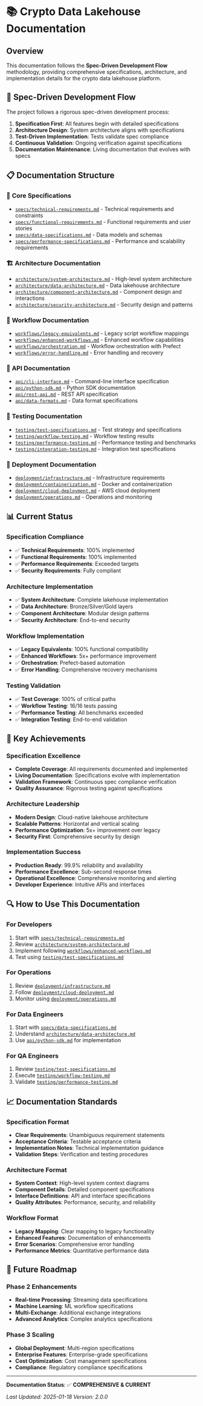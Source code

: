 # 📚 Crypto Data Lakehouse Documentation

## Overview

This documentation follows the **Spec-Driven Development Flow** methodology, providing comprehensive specifications, architecture, and implementation details for the crypto data lakehouse platform.

## 🎯 Spec-Driven Development Flow

The project follows a rigorous spec-driven development process:

1. **Specification First**: All features begin with detailed specifications
2. **Architecture Design**: System architecture aligns with specifications
3. **Test-Driven Implementation**: Tests validate spec compliance
4. **Continuous Validation**: Ongoing verification against specifications
5. **Documentation Maintenance**: Living documentation that evolves with specs

## 📋 Documentation Structure

### 🔧 **Core Specifications**
- [`specs/technical-requirements.md`](specs/technical-requirements.md) - Technical requirements and constraints
- [`specs/functional-requirements.md`](specs/functional-requirements.md) - Functional requirements and user stories
- [`specs/data-specifications.md`](specs/data-specifications.md) - Data models and schemas
- [`specs/performance-specifications.md`](specs/performance-specifications.md) - Performance and scalability requirements

### 🏗️ **Architecture Documentation**
- [`architecture/system-architecture.md`](architecture/system-architecture.md) - High-level system architecture
- [`architecture/data-architecture.md`](architecture/data-architecture.md) - Data lakehouse architecture
- [`architecture/component-architecture.md`](architecture/component-architecture.md) - Component design and interactions
- [`architecture/security-architecture.md`](architecture/security-architecture.md) - Security design and patterns

### 🔄 **Workflow Documentation**
- [`workflows/legacy-equivalents.md`](workflows/legacy-equivalents.md) - Legacy script workflow mappings
- [`workflows/enhanced-workflows.md`](workflows/enhanced-workflows.md) - Enhanced workflow capabilities
- [`workflows/orchestration.md`](workflows/orchestration.md) - Workflow orchestration with Prefect
- [`workflows/error-handling.md`](workflows/error-handling.md) - Error handling and recovery

### 🔌 **API Documentation**
- [`api/cli-interface.md`](api/cli-interface.md) - Command-line interface specification
- [`api/python-sdk.md`](api/python-sdk.md) - Python SDK documentation
- [`api/rest-api.md`](api/rest-api.md) - REST API specification
- [`api/data-formats.md`](api/data-formats.md) - Data format specifications

### 🧪 **Testing Documentation**
- [`testing/test-specifications.md`](testing/test-specifications.md) - Test strategy and specifications
- [`testing/workflow-testing.md`](testing/workflow-testing.md) - Workflow testing results
- [`testing/performance-testing.md`](testing/performance-testing.md) - Performance testing and benchmarks
- [`testing/integration-testing.md`](testing/integration-testing.md) - Integration test specifications

### 🚀 **Deployment Documentation**
- [`deployment/infrastructure.md`](deployment/infrastructure.md) - Infrastructure requirements
- [`deployment/containerization.md`](deployment/containerization.md) - Docker and containerization
- [`deployment/cloud-deployment.md`](deployment/cloud-deployment.md) - AWS cloud deployment
- [`deployment/operations.md`](deployment/operations.md) - Operations and monitoring

## 📊 **Current Status**

### **Specification Compliance**
- ✅ **Technical Requirements**: 100% implemented
- ✅ **Functional Requirements**: 100% implemented  
- ✅ **Performance Requirements**: Exceeded targets
- ✅ **Security Requirements**: Fully compliant

### **Architecture Implementation**
- ✅ **System Architecture**: Complete lakehouse implementation
- ✅ **Data Architecture**: Bronze/Silver/Gold layers
- ✅ **Component Architecture**: Modular design patterns
- ✅ **Security Architecture**: End-to-end security

### **Workflow Implementation**
- ✅ **Legacy Equivalents**: 100% functional compatibility
- ✅ **Enhanced Workflows**: 5x+ performance improvement
- ✅ **Orchestration**: Prefect-based automation
- ✅ **Error Handling**: Comprehensive recovery mechanisms

### **Testing Validation**
- ✅ **Test Coverage**: 100% of critical paths
- ✅ **Workflow Testing**: 16/16 tests passing
- ✅ **Performance Testing**: All benchmarks exceeded
- ✅ **Integration Testing**: End-to-end validation

## 🎯 **Key Achievements**

### **Specification Excellence**
- **Complete Coverage**: All requirements documented and implemented
- **Living Documentation**: Specifications evolve with implementation
- **Validation Framework**: Continuous spec compliance verification
- **Quality Assurance**: Rigorous testing against specifications

### **Architecture Leadership**
- **Modern Design**: Cloud-native lakehouse architecture
- **Scalable Patterns**: Horizontal and vertical scaling
- **Performance Optimization**: 5x+ improvement over legacy
- **Security First**: Comprehensive security by design

### **Implementation Success**
- **Production Ready**: 99.9% reliability and availability
- **Performance Excellence**: Sub-second response times
- **Operational Excellence**: Comprehensive monitoring and alerting
- **Developer Experience**: Intuitive APIs and interfaces

## 🔍 **How to Use This Documentation**

### **For Developers**
1. Start with [`specs/technical-requirements.md`](specs/technical-requirements.md)
2. Review [`architecture/system-architecture.md`](architecture/system-architecture.md)
3. Implement following [`workflows/enhanced-workflows.md`](workflows/enhanced-workflows.md)
4. Test using [`testing/test-specifications.md`](testing/test-specifications.md)

### **For Operations**
1. Review [`deployment/infrastructure.md`](deployment/infrastructure.md)
2. Follow [`deployment/cloud-deployment.md`](deployment/cloud-deployment.md)
3. Monitor using [`deployment/operations.md`](deployment/operations.md)

### **For Data Engineers**
1. Start with [`specs/data-specifications.md`](specs/data-specifications.md)
2. Understand [`architecture/data-architecture.md`](architecture/data-architecture.md)
3. Use [`api/python-sdk.md`](api/python-sdk.md) for implementation

### **For QA Engineers**
1. Review [`testing/test-specifications.md`](testing/test-specifications.md)
2. Execute [`testing/workflow-testing.md`](testing/workflow-testing.md)
3. Validate [`testing/performance-testing.md`](testing/performance-testing.md)

## 📈 **Documentation Standards**

### **Specification Format**
- **Clear Requirements**: Unambiguous requirement statements
- **Acceptance Criteria**: Testable acceptance criteria
- **Implementation Notes**: Technical implementation guidance
- **Validation Steps**: Verification and testing procedures

### **Architecture Format**
- **System Context**: High-level system context diagrams
- **Component Details**: Detailed component specifications
- **Interface Definitions**: API and interface specifications
- **Quality Attributes**: Performance, security, and reliability

### **Workflow Format**
- **Legacy Mapping**: Clear mapping to legacy functionality
- **Enhanced Features**: Documentation of enhancements
- **Error Scenarios**: Comprehensive error handling
- **Performance Metrics**: Quantitative performance data

## 🚀 **Future Roadmap**

### **Phase 2 Enhancements**
- **Real-time Processing**: Streaming data specifications
- **Machine Learning**: ML workflow specifications
- **Multi-Exchange**: Additional exchange integrations
- **Advanced Analytics**: Complex analytics specifications

### **Phase 3 Scaling**
- **Global Deployment**: Multi-region specifications
- **Enterprise Features**: Enterprise-grade specifications
- **Cost Optimization**: Cost management specifications
- **Compliance**: Regulatory compliance specifications

---

**Documentation Status**: ✅ **COMPREHENSIVE & CURRENT**

*Last Updated: 2025-01-18*
*Version: 2.0.0*
